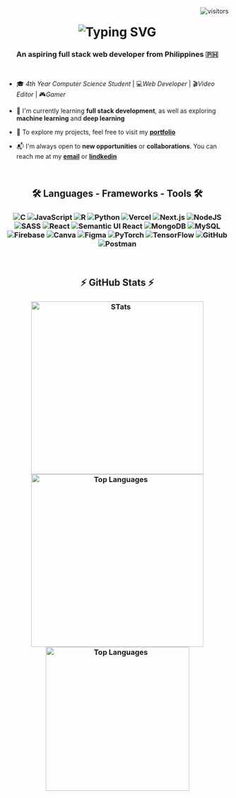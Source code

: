 <img align="right" src="https://visitor-badge.laobi.icu/badge?page_id=jxsh2.jxsh2&format=true" alt="visitors"/>

<!-- Greeting Section -->
<h1 align="center"> 
<img src="https://readme-typing-svg.demolab.com?font=Fira+Code&size=35&pause=5000&color=2ECC71&center=true&vCenter=true&width=700&height=70&lines=Hi+%F0%9F%91%8B%2C+I'm+Idan+Josh+Bosi" alt="Typing SVG" />

  <h3 align="center"> An aspiring full stack web developer from Philippines 🇵🇭</h3>

<br>

<div>
  
- 🎓 *4th Year Computer Science Student* | 💻*Web Developer* | 🎬*Video Editor* | 🎮*Gamer*

- 🚀 I'm currently learning **full stack development**, as well as exploring **machine learning** and **deep learning**
  
- 🔗 To explore my projects, feel free to visit my **[portfolio](https://bosi-portfolio.vercel.app)**

- 📬 I'm always open to **new opportunities** or **collaborations**. You can reach me at my **[email](mailto:joshidanbosi02@gmail.com)** or **[lindkedin](https://www.linkedin.com/in/idan-josh-bosi)**

</div>

<br>

<!-- Tech Stack Section -->
<h2 align="center"> 🛠️ Languages - Frameworks - Tools 🛠️</h2>
<h3 align="center">
  <img src="https://img.shields.io/badge/c-%2300599C.svg?style=for-the-badge&logo=c&logoColor=white" alt="C"/>
  <img src="https://img.shields.io/badge/javascript-%23323330.svg?style=for-the-badge&logo=javascript&logoColor=%23F7DF1E" alt="JavaScript"/>
  <img src="https://img.shields.io/badge/r-%23276DC3.svg?style=for-the-badge&logo=r&logoColor=white" alt="R"/>
  <img src="https://img.shields.io/badge/python-3670A0?style=for-the-badge&logo=python&logoColor=ffdd54" alt="Python"/>
  <img src="https://img.shields.io/badge/vercel-%23000000.svg?style=for-the-badge&logo=vercel&logoColor=white" alt="Vercel"/>
  <img src="https://img.shields.io/badge/Next-black?style=for-the-badge&logo=next.js&logoColor=white" alt="Next.js"/>
  <img src="https://img.shields.io/badge/node.js-6DA55F?style=for-the-badge&logo=node.js&logoColor=white" alt="NodeJS"/>
  <img src="https://img.shields.io/badge/SASS-hotpink.svg?style=for-the-badge&logo=SASS&logoColor=white" alt="SASS"/>
  <img src="https://img.shields.io/badge/react-%2320232a.svg?style=for-the-badge&logo=react&logoColor=%2361DAFB" alt="React"/>
  <img src="https://img.shields.io/badge/Semantic%20UI%20React-%2335BDB2.svg?style=for-the-badge&logo=SemanticUIReact&logoColor=white" alt="Semantic UI React"/>
  <img src="https://img.shields.io/badge/MongoDB-%234ea94b.svg?style=for-the-badge&logo=mongodb&logoColor=white" alt="MongoDB"/>
  <img src="https://img.shields.io/badge/mysql-4479A1.svg?style=for-the-badge&logo=mysql&logoColor=white" alt="MySQL"/>
  <img src="https://img.shields.io/badge/firebase-a08021?style=for-the-badge&logo=firebase&logoColor=ffcd34" alt="Firebase"/>
  <img src="https://img.shields.io/badge/Canva-%2300C4CC.svg?style=for-the-badge&logo=Canva&logoColor=white" alt="Canva"/>
  <img src="https://img.shields.io/badge/figma-%23F24E1E.svg?style=for-the-badge&logo=figma&logoColor=white" alt="Figma"/>
  <img src="https://img.shields.io/badge/PyTorch-%23EE4C2C.svg?style=for-the-badge&logo=PyTorch&logoColor=white" alt="PyTorch"/>
  <img src="https://img.shields.io/badge/TensorFlow-%23FF6F00.svg?style=for-the-badge&logo=TensorFlow&logoColor=white" alt="TensorFlow"/>
  <img src="https://img.shields.io/badge/github-%23121011.svg?style=for-the-badge&logo=github&logoColor=white" alt="GitHub"/>
  <img src="https://img.shields.io/badge/Postman-FF6C37?style=for-the-badge&logo=postman&logoColor=white" alt="Postman"/>
</h3>

<br>
<!-- GitHub Stats Section -->
<h2 align="center">⚡ GitHub Stats ⚡</h2>
<!-- Top Languages -->
<h3 align="center"> 
  <img width=390 src="https://nirzak-streak-stats.vercel.app/?user=jxsh2&theme=react&hide_border=false" alt="STats" />
  <img width=390 src="https://github-readme-stats.vercel.app/api?username=jxsh2&theme=react&hide_border=false&include_all_commits=false&count_private=false" alt="Top Languages" /> <span></span>
  <br>
  <img width=325 src="https://github-readme-stats.vercel.app/api/top-langs/?username=jxsh2&theme=react&hide_border=false&include_all_commits=false&count_private=false&layout=compact" alt="Top Languages" />
</h3>

